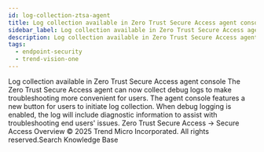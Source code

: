 ```yaml
---
id: log-collection-ztsa-agent
title: Log collection available in Zero Trust Secure Access agent console
sidebar_label: Log collection available in Zero Trust Secure Access agent console
description: Log collection available in Zero Trust Secure Access agent console
tags:
  - endpoint-security
  - trend-vision-one
---
```


 Log collection available in Zero Trust Secure Access agent console The Zero Trust Secure Access agent can now collect debug logs to make troubleshooting more convenient for users. The agent console features a new button for users to initiate log collection. When debug logging is enabled, the log will include diagnostic information to assist with troubleshooting end users' issues. Zero Trust Secure Access → Secure Access Overview © 2025 Trend Micro Incorporated. All rights reserved.Search Knowledge Base
